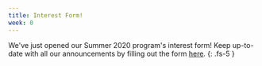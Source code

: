 ```yaml
---
title: Interest Form! 
week: 0
---
```


We've just opened our Summer 2020 program's interest form! Keep up-to-date with all our announcements by filling out the form [here](http://redefine-cs.github.io/interest/).
{: .fs-5 }